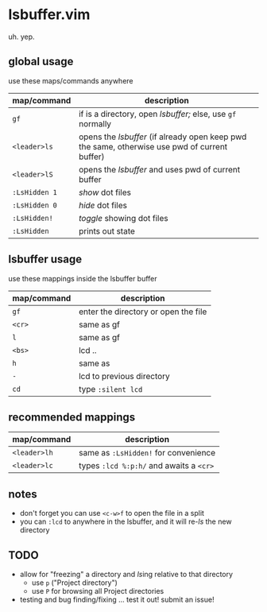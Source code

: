 lsbuffer.vim
============

uh. yep.

## global usage

use these maps/commands anywhere

| map/command   | description                                                                                   |
| ---           | ---                                                                                           |
| `gf`          | if <cfile> is a directory, open *lsbuffer;* else, use `gf` normally                           |
| `<leader>ls`  | opens the *lsbuffer* (if already open keep pwd the same, otherwise use pwd of current buffer) |
| `<leader>lS`  | opens the *lsbuffer* and uses pwd of current buffer                                           |
| `:LsHidden 1` | *show* dot files                                                                              |
| `:LsHidden 0` | *hide* dot files                                                                              |
| `:LsHidden!`  | *toggle* showing dot files                                                                    |
| `:LsHidden`   | prints out state                                                                              |

## lsbuffer usage

use these mappings inside the lsbuffer buffer

| map/command | description                          |
| ---         | ---                                  |
| `gf`        | enter the directory or open the file |
| `<cr>`      | same as gf                           |
| `l`         | same as gf                           |
| `<bs>`      | lcd ..                               |
| `h`         | same as <bs>                         |
| `-`         | lcd to previous directory            |
| `cd`        | type `:silent lcd `                  |

## recommended mappings

| map/command  | description                             |
| ---          | ---                                     |
| `<leader>lh` | same as `:LsHidden!` for convenience    |
| `<leader>lc` | types `:lcd %:p:h/` and awaits a `<cr>` |

## notes

- don't forget you can use `<c-w>f` to open the file in a split
- you can `:lcd` to anywhere in the lsbuffer, and it will re-*ls* the new directory

## TODO

- allow for "freezing" a directory and *ls*ing relative to that directory
    - use `p` ("Project directory")
    - use `P` for browsing all Project directories
- testing and bug finding/fixing ... test it out! submit an issue!

